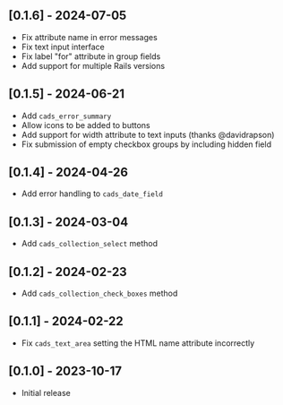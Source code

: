 ## [0.1.6] - 2024-07-05

- Fix attribute name in error messages
- Fix text input interface
- Fix label "for" attribute in group fields
- Add support for multiple Rails versions

## [0.1.5] - 2024-06-21

- Add `cads_error_summary`
- Allow icons to be added to buttons
- Add support for width attribute to text inputs (thanks @davidrapson)
- Fix submission of empty checkbox groups by including hidden field

## [0.1.4] - 2024-04-26

- Add error handling to `cads_date_field`

## [0.1.3] - 2024-03-04

- Add `cads_collection_select` method

## [0.1.2] - 2024-02-23

- Add `cads_collection_check_boxes` method

## [0.1.1] - 2024-02-22

- Fix `cads_text_area` setting the HTML name attribute incorrectly

## [0.1.0] - 2023-10-17

- Initial release
